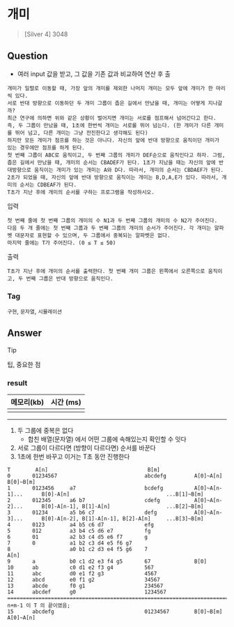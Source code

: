 # 개미
> [Silver 4] 3048

## Question
- 여러 input 값을 받고, 그 값을 기존 값과 비교하여 연산 후 출
```
개미가 일렬로 이동할 때, 가장 앞의 개미를 제외한 나머지 개미는 모두 앞에 개미가 한 마리씩 있다. 
서로 반대 방향으로 이동하던 두 개미 그룹이 좁은 길에서 만났을 때, 개미는 어떻게 지나갈까?
최근 연구에 의하면 위와 같은 상황이 벌어지면 개미는 서로를 점프해서 넘어간다고 한다.
즉, 두 그룹이 만났을 때, 1초에 한번씩 개미는 서로를 뛰어 넘는다. (한 개미가 다른 개미를 뛰어 넘고, 다른 개미는 그냥 전진한다고 생각해도 된다)
하지만 모든 개미가 점프를 하는 것은 아니다. 자신의 앞에 반대 방향으로 움직이던 개미가 있는 경우에만 점프를 하게 된다.
첫 번째 그룹이 ABC로 움직이고, 두 번째 그룹의 개미가 DEF순으로 움직인다고 하자. 그럼, 좁은 길에서 만났을 때, 개미의 순서는 CBADEF가 된다. 1초가 지났을 때는 자신의 앞에 반대방향으로 움직이는 개미가 있는 개미는 A와 D다. 따라서, 개미의 순서는 CBDAEF가 된다. 2초가 되었을 때, 자신의 앞에 반대 방향으로 움직이는 개미는 B,D,A,E가 있다. 따라서, 개미의 순서는 CDBEAF가 된다.
T초가 지난 후에 개미의 순서를 구하는 프로그램을 작성하시오.
```

입력
```
첫 번째 줄에 첫 번째 그룹의 개미의 수 N1과 두 번째 그룹의 개미의 수 N2가 주어진다.
다음 두 개 줄에는 첫 번째 그룹과 두 번째 그룹의 개미의 순서가 주어진다. 각 개미는 알파벳 대문자로 표현할 수 있으며, 두 그룹에서 중복되는 알파벳은 없다.
마지막 줄에는 T가 주어진다. (0 ≤ T ≤ 50)
```

출력
```
T초가 지난 후에 개미의 순서를 출력한다. 첫 번째 개미 그룹은 왼쪽에서 오른쪽으로 움직이고, 두 번째 그룹은 반대 방향으로 움직인다.
```

### Tag
`구현`, `문자열`, `시뮬레이션`

## Answer

> [!tip]
> 팁, 중요한 점

### result
| 메모리(kb) | 시간  (ms) |
|---------|----------|
|         |          |

---
1. 두 그룹에 중복은 없다
    - 합친 배열(문자열) 에서 어떤 그룹에 속해있는지 확인할 수 잇다
2. 서로 그룹이 다르다면 (방향이 다르다면) 순서를 바꾼다
3. 1초에 한번 바꾸고 이거는 T초 동안 진행한다
```
T		 A[n]							     B[m] 
0		01234567						    abcdefg			A[0]~A[n]										             B[0]~B[m]
1		0123456		a7				        bcdefg			A[0]~A[n-1]...		B[0]-A[n]						        ...B[1]~B[m]
2		012345		a6 b7				    cdefg			A[0]~A[n-2]...		B[0]-A[n-1], B[1]-A[n]				    ...B[2]~B[m]
3		01234		a5 b6 c7			    defg			A[0]~A[n-3]...		B[0]-A[n-2], B[1]-A[n-1], B[2]-A[n]	    ...B[3]~B[m]
4		0123		a4 b5 c6 d7		        efg
5		012			a3 b4 c5 d6 e7		    fg
6		01			a2 b3 c4 d5 e6 f7		g															
7		0			a1 b2 c3 d4 e5 f6 g7																
8					a0 b1 c2 d3 e4 f5 g6 	7															                A[n]
9		a 			b0 c1 d2 e3 f4 g5 	    67				B[0]
10		ab 			c0 d1 e2 f3 g4 		    567
11		abc 		d0 e1 f2 g3 		    4567 
12		abcd		e0 f1 g2 			    34567
13		abcde		f0 g1				    234567
14		abcdef		g0				        1234567
======================================================================================================================================= n+m-1 이 T 의 끝이였음;
15		abcdefg						        01234567		B[0]~B[m]										            A[0]~A[n]


```